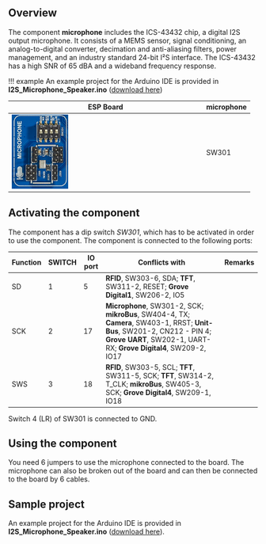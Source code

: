 ## Overview
The component **microphone** includes the ICS-43432 chip, a digital I2S output microphone. 
It consists of a MEMS sensor, signal conditioning, an analog-to-digital converter, decimation and anti-aliasing filters, power management, and an industry standard 24-bit I²S interface. 
The ICS-43432 has a high SNR of 65 dBA and a wideband frequency response.

!!! example
    An example project for the Arduino IDE is provided in **I2S_Microphone_Speaker.ino** ([download here](../../source/esp32/Microphone/I2S_Microphone_Speaker.ino))


ESP Board | microphone
--- | ---
<img src="/images/esp32/block_microphone.png"  width="30%"> | SW301

## Activating the component

The component has a dip switch *SW301*, which has to be activated in order to use the component. The component is connected to the following ports:

Function|SWITCH|IO port|Conflicts with|Remarks|
|------------------|----------|----------|----------|----------|
|SD|1|5|**RFID**, SW303-6, SDA; **TFT**, SW311-2, RESET; **Grove Digital1**, SW206-2, IO5
|SCK|2|17|**Microphone**, SW301-2, SCK; **mikroBus**, SW404-4, TX; **Camera**, SW403-1, RRST; **Unit-Bus**, SW201-2, CN212 - PIN 4; **Grove UART**, SW202-1, UART-RX; **Grove Digital4**, SW209-2, IO17
|SWS|3|18|**RFID**, SW303-5, SCL; **TFT**, SW311-5, SCK; **TFT**, SW314-2, T_CLK; **mikroBus**, SW405-3, SCK; **Grove Digital4**, SW209-1, IO18|

Switch 4 (LR) of SW301 is connected to GND.

## Using the component

You need 6 jumpers to use the microphone connected to the board. 
The microphone can also be broken out of the board and can then be connected to the board by 6 cables.

## Sample project

An example project for the Arduino IDE is provided in **I2S_Microphone_Speaker.ino** ([download here](../../source/esp32/Microphone/I2S_Microphone_Speaker.ino)).
